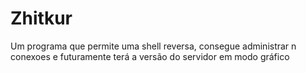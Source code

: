 # Zhitkur
Um programa que permite uma shell reversa, consegue administrar n conexoes e futuramente terá a versão do servidor em modo gráfico
